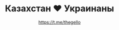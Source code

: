 ---
title: Казахстан ❤ Украинаны
description: Белгіше немесе магнит. 32 мм, қолдан жасалған
author: https://t.me/thegello
cost: 3000₸
---